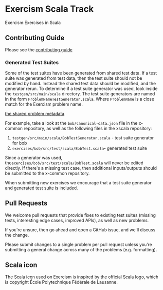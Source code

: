 # Exercism Scala Track

Exercism Exercises in Scala

## Contributing Guide

Please see the [contributing guide](https://github.com/exercism/x-api/blob/master/CONTRIBUTING.md#the-exercise-data)

### Generated Test Suites

Some of the test suites have been generated from shared test data. If a test suite was
generated from test data, then the test suite should not be modified by hand. Instead
the shared test data should be modified, and the generator rerun. To determine if
a test suite generator was used, look inside the `testgen/src/main/scala` directory. The test
suite generators are named in the form `ProblemNameTestGenerator.scala`. Where
`ProblemName` is a close match for the Exercism problem name.

[the shared problem metadata](https://github.com/exercism/x-common).

For example, take a look at the `bob/canonical-data.json` file in the x-common repository, as well
as the following files in the xscala repository:

1. `testgen/src/main/scala/BobTestGenerator.scala` - test suite generator for bob
1. `exercises/bob/src/test/scala/BobTest.scala`- generated test suite

Since a generator was used, the`exercises/bob/src/test/scala/BobTest.scala` will never be edited directly. 
If there's a missing test case, then additional inputs/outputs should be submitted to the x-common repository.

When submitting new exercises we encourage that a test suite generator and generated test suite is
included. 

## Pull Requests

We welcome pull requests that provide fixes to existing test suites (missing
tests, interesting edge cases, improved APIs), as well as new problems.

If you're unsure, then go ahead and open a GitHub issue, and we'll discuss the
change.

Please submit changes to a single problem per pull request unless you're
submitting a general change across many of the problems (e.g. formatting).



## Scala icon
The Scala icon used on Exercism is inspired by the official Scala logo, which is copyright École Polytechnique Fédérale de Lausanne.
